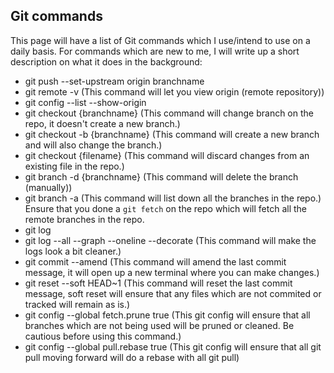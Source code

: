 ## Git commands

This page will have a list of Git commands which I use/intend to use on a daily basis. For commands which are new to me, I will write up a short description on what it does in the background:

* git push --set-upstream origin branchname
* git remote -v
(This command will let you view origin (remote repository))
* git config --list --show-origin
* git checkout {branchname}
(This command will change branch on the repo, it doesn't create a new branch.)
* git checkout -b {branchname}
(This command will create a new branch and will also change the branch.)
* git checkout {filename}
(This command will discard changes from an existing file in the repo.)
* git branch -d {branchname}
(This command will delete the branch (manually))
* git branch -a
(This command will list down all the branches in the repo.)
Ensure that you done a `git fetch` on the repo which will fetch all the remote branches in the repo. 
* git log
* git log --all --graph --oneline --decorate 
(This command will make the logs look a bit cleaner.)
* git commit --amend
(This command will amend the last commit message, it will open up a new terminal where you can make changes.)
* git reset --soft HEAD~1
(This command will reset the last commit message, soft reset will ensure that any files which are not commited or tracked will remain as is.)
* git config --global fetch.prune true
(This git config will ensure that all branches which are not being used will be pruned or cleaned. Be cautious before using this command.)
* git config --global pull.rebase true
(This git config will ensure that all git pull moving forward will do a rebase with all git pull)
